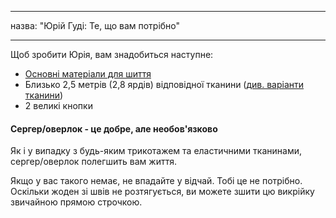 - - -
назва: "Юрій Гуді: Те, що вам потрібно"
- - -

Щоб зробити Юрія, вам знадобиться наступне:

- [Основні матеріали для шиття](/docs/sewing/basic-sewing-supplies)
- Близько 2,5 метрів (2,8 ярдів) відповідної тканини ([див. варіанти тканини](/docs/patterns/yuri/fabric))
- 2 великі кнопки

<Note>

#### Сергер/оверлок - це добре, але необов'язково

Як і у випадку з будь-яким трикотажем та еластичними тканинами, сергер/оверлок полегшить вам життя.

Якщо у вас такого немає, не впадайте у відчай. Тобі це не потрібно.
Оскільки жоден зі швів не розтягується, ви можете зшити цю викрійку звичайною прямою строчкою.

</Note>
